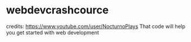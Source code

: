 # webdevcrashcource
credits: https://www.youtube.com/user/NocturnoPlays
That code will help you get started with web development
